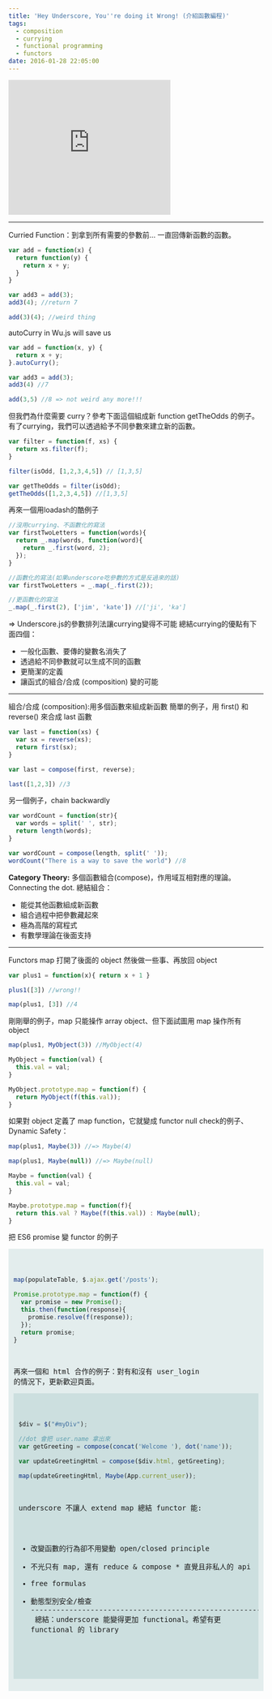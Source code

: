 ```yaml
---
title: 'Hey Underscore, You''re doing it Wrong! (介紹函數編程)'
tags:
  - composition
  - currying
  - functional programming
  - functors
date: 2016-01-28 22:05:00
---
```


<iframe allowfullscreen="" class="YOUTUBE-iframe-video" data-thumbnail-src="https://i.ytimg.com/vi/m3svKOdZijA/0.jpg" frameborder="0" height="266" src="https://www.youtube.com/embed/m3svKOdZijA?feature=player_embedded" width="320"></iframe>

----------------------------------------------------------
Curried Function：到拿到所有需要的參數前... 一直回傳新函數的函數。
```js
var add = function(x) {
  return function(y) {
    return x + y;
  }
}

var add3 = add(3);
add3(4); //return 7

add(3)(4); //weird thing 
``` 
autoCurry in Wu.js will save us 
```js
var add = function(x, y) {
  return x + y;
}.autoCurry();

var add3 = add(3);
add3(4) //7

add(3,5) //8 => not weird any more!!!
``` 
但我們為什麼需要 curry？參考下面這個組成新 function getTheOdds 的例子。 有了currying，我們可以透過給予不同參數來建立新的函數。 
```js
var filter = function(f, xs) {
  return xs.filter(f);
}

filter(isOdd, [1,2,3,4,5]) // [1,3,5]

var getTheOdds = filter(isOdd);
getTheOdds([1,2,3,4,5]) //[1,3,5]
``` 
再來一個用loadash的酷例子 
```js
//沒用currying、不函數化的寫法
var firstTwoLetters = function(words){
  return _.map(words, function(word){
    return _.first(word, 2);
  });
}

//函數化的寫法(如果underscore吃參數的方式是反過來的話)
var firstTwoLetters = _.map(_.first(2));

//更函數化的寫法
_.map(_.first(2), ['jim', 'kate']) //['ji', 'ka'] 
``` 
=> Underscore.js的參數排列法讓currying變得不可能  總結currying的優點有下面四個： 
* 一般化函數、要傳的變數名消失了 
* 透過給不同參數就可以生成不同的函數 
* 更簡潔的定義 
* 讓函式的組合/合成 (composition) 變的可能  
---------------------------------------------------------- 
組合/合成 (composition):用多個函數來組成新函數  簡單的例子，用 first() 和 reverse() 來合成 last 函數 
```js
var last = function(xs) {
  var sx = reverse(xs);
  return first(sx);
}

var last = compose(first, reverse);

last([1,2,3]) //3
``` 
另一個例子，chain backwardly 
```js
var wordCount = function(str){
  var words = split(' ', str);
  return length(words);
}

var wordCount = compose(length, split(' '));
wordCount("There is a way to save the world") //8
``` 
**Category Theory:** 多個函數組合(compose)，作用域互相對應的理論。Connecting the dot.  總結組合：
* 能從其他函數組成新函數 
* 組合過程中把參數藏起來 
* 極為高階的寫程式 
* 有數學理論在後面支持  
------------------------------------------------------------------ 
Functors  map 打開了後面的 object 然後做一些事、再放回 object 
```js
var plus1 = function(x){ return x + 1 }

plus1([3]) //wrong!!

map(plus1, [3]) //4
```
剛剛舉的例子，map 只能操作 array object、但下面試圖用 map 操作所有 object 
```js
map(plus1, MyObject(3)) //MyObject(4)

MyObject = function(val) {
  this.val = val;
}

MyObject.prototype.map = function(f) {
  return MyObject(f(this.val));
}
``` 
如果對 object 定義了 map function，它就變成 functor null check的例子、Dynamic Safety： 
```js
map(plus1, Maybe(3)) //=> Maybe(4)

map(plus1, Maybe(null)) //=> Maybe(null)

Maybe = function(val) {
  this.val = val;
}

Maybe.prototype.map = function(f){
  return this.val ? Maybe(f(this.val)) : Maybe(null);
}
``` 
把 ES6 promise 變 functor 的例子 <pre style="background-color: rgba(0,100,100,0.1); padding: 10px;">
```js
map(populateTable, $.ajax.get('/posts');

Promise.prototype.map = function(f) {
  var promise = new Promise();
  this.then(function(response){
    promise.resolve(f(response));
  });
  return promise;
}
``` 
再來一個和 html 合作的例子：對有和沒有 user_login 的情況下，更新歡迎頁面。 <pre style="background-color: rgba(0,100,100,0.1); padding: 10px;">
```js
$div = $("#myDiv");

//dot 會把 user.name 拿出來
var getGreeting = compose(concat('Welcome '), dot('name'));

var updateGreetingHtml = compose($div.html, getGreeting);

map(updateGreetingHtml, Maybe(App.current_user));
``` 
underscore 不讓人 extend map  總結 functor 能: 
* 改變函數的行為卻不用變動 open/closed principle 
* 不光只有 map, 還有 reduce & compose *
直覺且非私人的 api 
* free formulas 
* 動態型別安全/檢查 
------------------------------------------------------------- <space><space>
總結：underscore 能變得更加 functional。希望有更 functional 的 library
